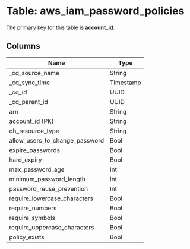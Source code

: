 # Table: aws_iam_password_policies



The primary key for this table is **account_id**.



## Columns
| Name          | Type          |
| ------------- | ------------- |
|_cq_source_name|String|
|_cq_sync_time|Timestamp|
|_cq_id|UUID|
|_cq_parent_id|UUID|
|arn|String|
|account_id (PK)|String|
|oh_resource_type|String|
|allow_users_to_change_password|Bool|
|expire_passwords|Bool|
|hard_expiry|Bool|
|max_password_age|Int|
|minimum_password_length|Int|
|password_reuse_prevention|Int|
|require_lowercase_characters|Bool|
|require_numbers|Bool|
|require_symbols|Bool|
|require_uppercase_characters|Bool|
|policy_exists|Bool|